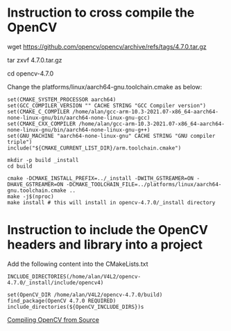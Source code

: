 # Instruction to cross compile the OpenCV

wget https://github.com/opencv/opencv/archive/refs/tags/4.7.0.tar.gz

tar zxvf 4.7.0.tar.gz

cd opencv-4.7.0

Change the platforms/linux/aarch64-gnu.toolchain.cmake as below:
```
set(CMAKE_SYSTEM_PROCESSOR aarch64)
set(GCC_COMPILER_VERSION "" CACHE STRING "GCC Compiler version")
set(CMAKE_C_COMPILER /home/alan/gcc-arm-10.3-2021.07-x86_64-aarch64-none-linux-gnu/bin/aarch64-none-linux-gnu-gcc)
set(CMAKE_CXX_COMPILER /home/alan/gcc-arm-10.3-2021.07-x86_64-aarch64-none-linux-gnu/bin/aarch64-none-linux-gnu-g++)
set(GNU_MACHINE "aarch64-none-linux-gnu" CACHE STRING "GNU compiler triple")
include("${CMAKE_CURRENT_LIST_DIR}/arm.toolchain.cmake")
```
```
mkdir -p build _install
cd build

cmake -DCMAKE_INSTALL_PREFIX=../_install -DWITH_GSTREAMER=ON -DHAVE_GSTREAMER=ON -DCMAKE_TOOLCHAIN_FILE=../platforms/linux/aarch64-gnu.toolchain.cmake ..
make -j$(nproc)
make install # this will install in opencv-4.7.0/_install directory
```

# Instruction to include the OpenCV headers and library into a project
Add the following content into the CMakeLists.txt
```
INCLUDE_DIRECTORIES(/home/alan/V4L2/opencv-4.7.0/_install/include/opencv4)

set(OpenCV_DIR /home/alan/V4L2/opencv-4.7.0/build)
find_package(OpenCV 4.7.0 REQUIRED)
include_directories(${OpenCV_INCLUDE_DIRS})s
```


[Compiling OpenCV from Source](https://developer.ridgerun.com/wiki/index.php/Compiling_OpenCV_from_Source)